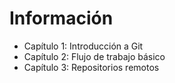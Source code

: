 # Información

- Capítulo 1: Introducción a Git
- Capítulo 2: Flujo de trabajo básico
- Capítulo 3: Repositorios remotos
